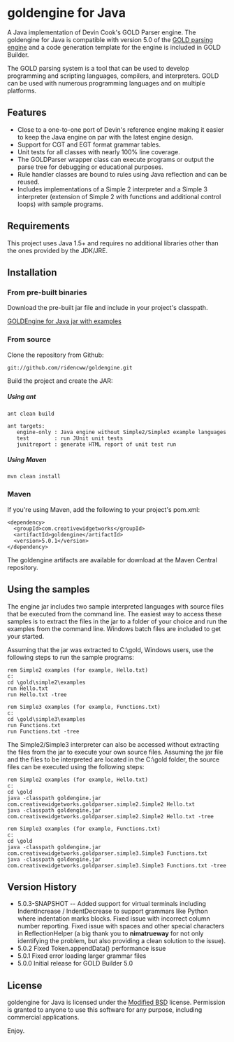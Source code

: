 # goldengine for Java

A Java implementation of Devin Cook's GOLD Parser engine. The goldengine for Java is compatible with version 5.0 of the [GOLD parsing engine][1] and a code generation template for the engine is included in GOLD Builder.

The GOLD parsing system is a tool that can be used to develop programming and scripting languages, compilers, and interpreters. GOLD can be used with numerous programming languages and on multiple platforms.

## Features

- Close to a one-to-one port of Devin's reference engine making it easier to
keep the Java engine on par with the latest engine design.
- Support for CGT and EGT format grammar tables.
- Unit tests for all classes with nearly 100% line coverage. 
- The GOLDParser wrapper class can execute programs or output the parse tree for
debugging or educational purposes.
- Rule handler classes are bound to rules using Java reflection and can be reused.
- Includes implementations of a Simple 2 interpreter and a Simple 3 interpreter
(extension of Simple 2 with functions and additional control loops) with sample
programs.

## Requirements

This project uses Java 1.5+ and requires no additional libraries other than the ones provided by the JDK/JRE.

## Installation

### From pre-built binaries
Download the pre-built jar file and include in your project's classpath.

[GOLDEngine for Java jar with examples][2]

### From source

Clone the repository from Github:

    git://github.com/ridencww/goldengine.git

Build the project and create the JAR:

##### Using ant
    ant clean build

    ant targets:
       engine-only : Java engine without Simple2/Simple3 example languages
       test        : run JUnit unit tests
       junitreport : generate HTML report of unit test run 

##### Using Maven
    mvn clean install


### Maven

If you're using Maven, add the following to your project's pom.xml:

    <dependency>
      <groupId>com.creativewidgetworks</groupId>
      <artifactId>goldengine</artifactId>
      <version>5.0.1</version>
    </dependency>

The goldengine artifacts are available for download at the Maven Central repository.

## Using the samples

The engine jar includes two sample interpreted languages with source files that be executed from the command line. The easiest way to access these samples is to extract the files in the jar to a folder of your choice and run the examples from the command line. Windows batch files are included to get your started.

Assuming that the jar was extracted to C:\gold, Windows users, use the following steps to run the sample programs:

    rem Simple2 examples (for example, Hello.txt)
    c:
    cd \gold\simple2\examples
    run Hello.txt
    run Hello.txt -tree
    
    rem Simple3 examples (for example, Functions.txt)
    c:
    cd \gold\simple3\examples
    run Functions.txt
    run Functions.txt -tree

The Simple2/Simple3 interpreter can also be accessed without extracting the files from the jar to execute your own source files.  Assuming the jar file and the files to be interpreted are located in the C:\gold folder, the source files can be executed using the following steps:

    rem Simple2 examples (for example, Hello.txt)
    c:
    cd \gold
    java -classpath goldengine.jar com.creativewidgetworks.goldparser.simple2.Simple2 Hello.txt
    java -classpath goldengine.jar com.creativewidgetworks.goldparser.simple2.Simple2 Hello.txt -tree

    rem Simple3 examples (for example, Functions.txt)
    c:
    cd \gold
    java -classpath goldengine.jar com.creativewidgetworks.goldparser.simple3.Simple3 Functions.txt
    java -classpath goldengine.jar com.creativewidgetworks.goldparser.simple3.Simple3 Functions.txt -tree 
    
## Version History

 - 5.0.3-SNAPSHOT 
 -- Added support for virtual terminals including IndentIncrease / IndentDecrease to support grammars like Python where indentation marks blocks. Fixed issue with incorrect column number reporting. Fixed issue with spaces and other special characters in ReflectionHelper (a big thank you to **nimatrueway** for not only identifying the problem, but also providing a clean solution to the issue).
 - 5.0.2 Fixed Token.appendData() performance issue
 - 5.0.1 Fixed error loading larger grammar files
 - 5.0.0 Initial release for GOLD Builder 5.0

    
## License

goldengine for Java is licensed under the [Modified BSD][4] license. Permission is granted to anyone to use this software for any purpose, including commercial applications.

Enjoy.


  [1]: http://goldparser.org
  [2]: https://github.com/downloads/ridencww/goldengine/goldengine-5_0_3-SNAPSHOT.jar
  [3]: https://github.com/downloads/ridencww/goldengine/goldengine-engine-only-5_0_3-SNAPSHOT.jar
  [4]: http://www.opensource.org/licenses/BSD-3-Clause